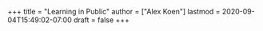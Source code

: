 +++
title = "Learning in Public"
author = ["Alex Koen"]
lastmod = 2020-09-04T15:49:02-07:00
draft = false
+++
